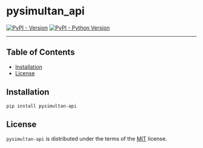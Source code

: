 # pysimultan_api

[![PyPI - Version](https://img.shields.io/pypi/v/pysimultan-api.svg)](https://pypi.org/project/pysimultan-api)
[![PyPI - Python Version](https://img.shields.io/pypi/pyversions/pysimultan-api.svg)](https://pypi.org/project/pysimultan-api)

-----

## Table of Contents

- [Installation](#installation)
- [License](#license)

## Installation

```console
pip install pysimultan-api
```

## License

`pysimultan-api` is distributed under the terms of the [MIT](https://spdx.org/licenses/MIT.html) license.
